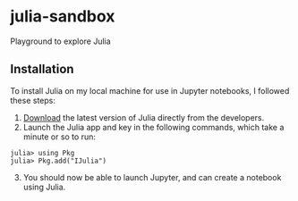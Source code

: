 # julia-sandbox
Playground to explore Julia


## Installation
To install Julia on my local machine for use in Jupyter notebooks, I followed these steps:
1. <a href="https://julialang.org/downloads/">Download</a> the latest version of Julia directly from the developers.
2. Launch the Julia app and key in the following commands, which take a minute or so to run:
  ```
  julia> using Pkg
  julia> Pkg.add("IJulia")
  ```
3. You should now be able to launch Jupyter, and can create a notebook using Julia.
